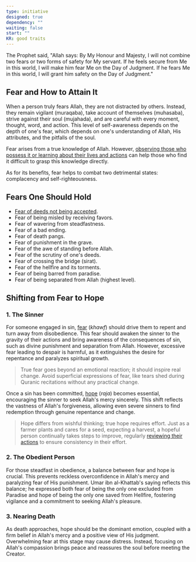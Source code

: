 ```yaml
---
type: initiative
designed: true
dependency: ""
waiting: false
start: ""
KR: good traits
---
```


The Prophet said, "Allah says: By My Honour and Majesty, I will not combine two fears or two forms of safety for My servant. If he feels secure from Me in this world, I will make him fear Me on the Day of Judgment. If he fears Me in this world, I will grant him safety on the Day of Judgment."

## Fear and How to Attain It

When a person truly fears Allah, they are not distracted by others. Instead, they remain vigilant (muraqaba), take account of themselves (muhasaba), strive against their soul (mujahada), and are careful with every moment, thought, word, and action. This level of self-awareness depends on the depth of one's fear, which depends on one's understanding of Allah, His attributes, and the pitfalls of the soul.

Fear arises from a true knowledge of Allah. However, [observing those who possess it or learning about their lives and actions](docs/sidebar1/Processes/Choose%20your%20mentors%20well.md) can help those who find it difficult to grasp this knowledge directly.

As for its benefits, fear helps to combat two detrimental states: complacency and self-righteousness.

## Fears One Should Hold

* [Fear of deeds not being accepted](docs/sidebar1/Processes/Make%20dua%20after%20worship%20for%20acceptance.md).
* Fear of being misled by receiving favors.
* Fear of wavering from steadfastness.
* Fear of a bad ending.
* Fear of death pangs.
* Fear of punishment in the grave.
* Fear of the awe of standing before Allah.
* Fear of the scrutiny of one's deeds.
* Fear of crossing the bridge (sirat).
* Fear of the hellfire and its torments.
* Fear of being barred from paradise.
* Fear of being separated from Allah (highest level).

## Shifting from Fear to Hope

### 1. The Sinner

For someone engaged in sin, [fear](docs/sidebar1/Processes/Cry%20and%20fear%20misguidance.md) (_khawf_) should drive them to repent and turn away from disobedience. This fear should awaken the sinner to the gravity of their actions and bring awareness of the consequences of sin, such as divine punishment and separation from Allah. However, excessive fear leading to despair is harmful, as it extinguishes the desire for repentance and paralyzes spiritual growth.

> True fear goes beyond an emotional reaction; it should inspire real change. Avoid superficial expressions of fear, like tears shed during Quranic recitations without any practical change.

Once a sin has been committed, [hope](docs/sidebar1/Processes/Regret%20and%20prevent%20after%20committing%20a%20sin.md) (_raja_) becomes essential, encouraging the sinner to seek Allah's mercy sincerely. This shift reflects the vastness of Allah's forgiveness, allowing even severe sinners to find redemption through genuine repentance and change.

> Hope differs from wishful thinking; true hope requires effort. Just as a farmer plants and cares for a seed, expecting a harvest, a hopeful person continually takes steps to improve, regularly [reviewing their actions](docs/sidebar1/Processes/Review%20initiatives%20and%20processes.md) to ensure consistency in their effort.

### 2. The Obedient Person

For those steadfast in obedience, a balance between fear and hope is crucial. This prevents reckless overconfidence in Allah's mercy and paralyzing fear of His punishment. Umar ibn al-Khattab's saying reflects this balance; he expressed both fear of being the only one excluded from Paradise and hope of being the only one saved from Hellfire, fostering vigilance and a commitment to seeking Allah's pleasure.

### 3. Nearing Death

As death approaches, hope should be the dominant emotion, coupled with a firm belief in Allah's mercy and a positive view of His judgment. Overwhelming fear at this stage may cause distress. Instead, focusing on Allah's compassion brings peace and reassures the soul before meeting the Creator.
